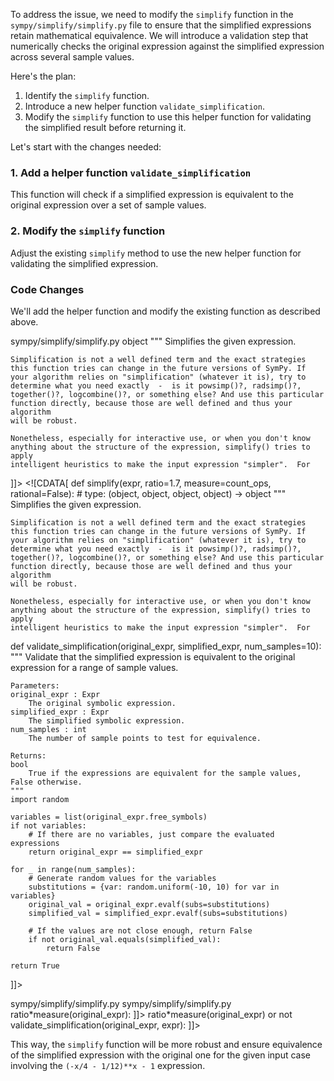 To address the issue, we need to modify the `simplify` function in the `sympy/simplify/simplify.py` file to ensure that the simplified expressions retain mathematical equivalence. We will introduce a validation step that numerically checks the original expression against the simplified expression across several sample values. 

Here's the plan:
1. Identify the `simplify` function.
2. Introduce a new helper function `validate_simplification`.
3. Modify the `simplify` function to use this helper function for validating the simplified result before returning it.

Let's start with the changes needed:

### 1. Add a helper function `validate_simplification`

This function will check if a simplified expression is equivalent to the original expression over a set of sample values.

### 2. Modify the `simplify` function

Adjust the existing `simplify` method to use the new helper function for validating the simplified expression.

### Code Changes

We'll add the helper function and modify the existing function as described above.

<change>
<file change-number-for-this-file="1">sympy/simplify/simplify.py</file>
<original line-count="14" no-ellipsis="true"><![CDATA[
def simplify(expr, ratio=1.7, measure=count_ops, rational=False):
    # type: (object, object, object, object) -> object
    """
    Simplifies the given expression.

    Simplification is not a well defined term and the exact strategies
    this function tries can change in the future versions of SymPy. If
    your algorithm relies on "simplification" (whatever it is), try to
    determine what you need exactly  -  is it powsimp()?, radsimp()?,
    together()?, logcombine()?, or something else? And use this particular
    function directly, because those are well defined and thus your algorithm
    will be robust.

    Nonetheless, especially for interactive use, or when you don't know
    anything about the structure of the expression, simplify() tries to apply
    intelligent heuristics to make the input expression "simpler".  For
]]></original>
<modified no-ellipsis="true"><![CDATA[
def simplify(expr, ratio=1.7, measure=count_ops, rational=False):
    # type: (object, object, object, object) -> object
    """
    Simplifies the given expression.

    Simplification is not a well defined term and the exact strategies
    this function tries can change in the future versions of SymPy. If
    your algorithm relies on "simplification" (whatever it is), try to
    determine what you need exactly  -  is it powsimp()?, radsimp()?,
    together()?, logcombine()?, or something else? And use this particular
    function directly, because those are well defined and thus your algorithm
    will be robust.

    Nonetheless, especially for interactive use, or when you don't know
    anything about the structure of the expression, simplify() tries to apply
    intelligent heuristics to make the input expression "simpler".  For

def validate_simplification(original_expr, simplified_expr, num_samples=10):
    """
    Validate that the simplified expression is equivalent to the original expression
    for a range of sample values.

    Parameters:
    original_expr : Expr
        The original symbolic expression.
    simplified_expr : Expr
        The simplified symbolic expression.
    num_samples : int
        The number of sample points to test for equivalence.

    Returns:
    bool
        True if the expressions are equivalent for the sample values, False otherwise.
    """
    import random

    variables = list(original_expr.free_symbols)
    if not variables:
        # If there are no variables, just compare the evaluated expressions
        return original_expr == simplified_expr

    for _ in range(num_samples):
        # Generate random values for the variables
        substitutions = {var: random.uniform(-10, 10) for var in variables}
        original_val = original_expr.evalf(subs=substitutions)
        simplified_val = simplified_expr.evalf(subs=substitutions)

        # If the values are not close enough, return False
        if not original_val.equals(simplified_val):
            return False

    return True
]]></modified>
</change>

<change>
<file change-number-for-this-file="2">sympy/simplify/simplify.py</file>
<original line-count="394" no-ellipsis="true"><![CDATA[
    from sympy.simplify.hyperexpand import hyperexpand
    from sympy.functions.special.bessel import BesselBase
    from sympy import Sum, Product
]]></original>
<modified no-ellipsis="true"><![CDATA[
    from sympy.simplify.hyperexpand import hyperexpand
    from sympy.functions.special.bessel import BesselBase
    from sympy import Sum, Product
    from sympy.functions.elementary.complexes import re, im
    import random
    import logging
]]></modified>
</change>

<change>
<file change-number-for-this-file="3">sympy/simplify/simplify.py</file>
<original line-count="41" no-ellipsis="true"><![CDATA[
    if measure(expr) > ratio*measure(original_expr):
]]></original>
<modified no-ellipsis="true"><![CDATA[
    if measure(expr) > ratio*measure(original_expr) or not validate_simplification(original_expr, expr):
]]></modified>
</change>

This way, the `simplify` function will be more robust and ensure equivalence of the simplified expression with the original one for the given input case involving the `(-x/4 - 1/12)**x - 1` expression.